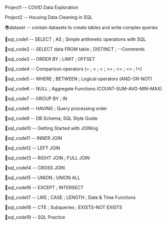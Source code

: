   Project1 -- COVID Data Exploration
  
  Project2 -- Housing Data Cleaning in SQL
  
📚dataset -- contain datasets to create tables and write complex queries   

🔑sql_code1 -- SELECT ; AS ; Simple arithmetic operations with SQL

🔑sql_code2 -- SELECT data FROM table ; DISTINCT ; --Comments

🔑sql_code3 -- ORDER BY ; LIMIT ; OFFSET

🔑sql_code4 -- Comparison operators (= ; > ; < ; >= ; <= ; <> ; !=)

🔑sql_code5 -- WHERE ; BETWEEN ; Logical operators (AND-OR-NOT)

🔑sql_code6 -- NULL ; Aggregate Functions (COUNT-SUM-AVG-MIN-MAX)

🔑sql_code7 -- GROUP BY ; IN

🔑sql_code8 -- HAVING ; Query processing order 

💫sql_code9 -- DB Schema; SQL Style Guide

💫sql_code10 -- Getting Started with JOINing

💫sql_code11 -- INNER JOIN

💫sql_code12 -- LEFT JOIN

💫sql_code13 -- RIGHT JOIN ; FULL JOIN 

💫sql_code14 -- CROSS JOIN 

💫sql_code15 -- UNION ; UNION ALL 

💫sql_code16 -- EXCEPT ; INTERSECT

💫sql_code17 -- LIKE ; CASE ; LENGTH ; Date & Time Functions

💫sql_code18 -- CTE ; Subqueries ; EXISTS-NOT EXISTS

💫sql_code19 -- SQL Practice